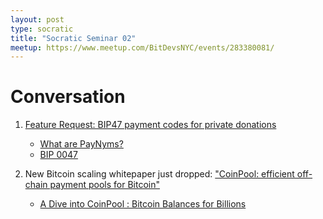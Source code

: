 ```yaml
---
layout: post
type: socratic
title: "Socratic Seminar 02"
meetup: https://www.meetup.com/BitDevsNYC/events/283380081/
---
```



# Conversation
1. [Feature Request: BIP47 payment codes for private donations](https://github.com/bitcoindevkit/bdk/issues/549)
    - [What are PayNyms?](https://bitcoiner.guide/paynym/#:~:text=The%20structure%20of%20BIP47%20dictates,of%20any%20PayNym%20generated%20transactions.)
    - [BIP 0047](https://github.com/bitcoin/bips/blob/master/bip-0047.mediawiki)

2. New Bitcoin scaling whitepaper just dropped: ["CoinPool: efficient off-chain payment pools for Bitcoin"](https://coinpool.dev/v0.1.pdf)
    - [A Dive into CoinPool : Bitcoin Balances for Billions](https://lists.linuxfoundation.org/pipermail/bitcoin-dev/2022-February/019968.html)
